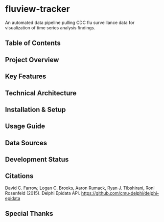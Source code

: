 # fluview-tracker

An automated data pipeline pulling CDC flu surveillance data for visualization of time series analysis findings.

## Table of Contents

## Project Overview

## Key Features

## Technical Architecture

## Installation & Setup

## Usage Guide

## Data Sources

## Development Status

## Citations

David C. Farrow, Logan C. Brooks, Aaron Rumack, Ryan J. Tibshirani, Roni Rosenfeld (2015). Delphi Epidata API. https://github.com/cmu-delphi/delphi-epidata

## Special Thanks